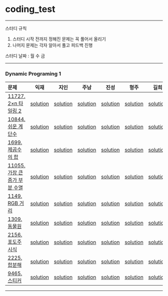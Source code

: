 # coding_test
----
스터디 규칙
1. 스터디 시작 전까지 정해진 문제는 꼭 풀어서 올리기
2. 나머지 문제는 각자 알아서 풀고 피드백 진행  

스터디 날짜 : 월 수 금  

----

### Dynamic Programing 1

|문제|익재|지인|주남|진성|형주|길희|
|:------|:---:|:---:|:---:|:---:|:---:|:---:|
|[11727. 2×n 타일링 2](https://www.acmicpc.net/problem/11727)   |[solution](Ikjae/11727.cpp)|[solution]()|[solution](Joons/11727.py)|[solution](ssung/11727.py)|[solution](Hyungjoo/11727.py)|[solution](Gilhee/11727.py)|
|[10844. 쉬운 계단수](https://www.acmicpc.net/problem/10844)   |[solution](/Ikjae/10844.cpp)|[solution]()|[solution](Joons/10844.py)|[solution](ssung/10844.py)|[solution](/Hyungjoo/10844.py)|[solution](Gilhee/10844.py)|
|[1699. 제곱수의 합](https://www.acmicpc.net/problem/1699)   |[solution](/Ikjae/1699.cpp)|[solution]()|[solution](Joons/1699.py)|[solution](ssung/1699.py)|[solution](/Hyungjoo/1699.py)|[solution](Gilhee/1699.py)|
|[11055. 가장 큰 증가 부분 수열](https://www.acmicpc.net/problem/11055)   |[solution](/Ikjae/11055.cpp)|[solution]()|[solution](Joons/11055.py)|[solution](ssung/11055.py)|[solution](/Hyungjoo/11055.py)|[solution](Gilhee/11055.py)|
|[1149. RGB 거리](https://www.acmicpc.net/problem/1149)   |[solution](/Ikjae/1149.cpp)|[solution]()|[solution](Joons/1149.py)|[solution](ssung/1149.py)|[solution](/Hyungjoo/1149.py)|[solution](Gilhee/1149.py)|
|[1309. 동물원](https://www.acmicpc.net/problem/1309)   |[solution](/Ikjae/1309.cpp)|[solution]()|[solution](Joons/1309.py)|[solution](ssung/1309.py)|[solution](/Hyungjoo/1309.py)|[solution](Gilhee/1309.py)|
|[2156. 포도주 시식](https://www.acmicpc.net/problem/2156)   |[solution]()|[solution]()|[solution](Joons/2156.py)|[solution](ssung/2156.py)|[solution](/Hyungjoo/2156.py)|[solution]()|
|[2225. 합분해](https://www.acmicpc.net/problem/2225)   |[solution]()|[solution]()|[solution]()|[solution](ssung/2225.py)|[solution](/Hyungjoo/2225.py)|[solution]()|
|[9465. 스티커](https://www.acmicpc.net/problem/9465)   |[solution]()|[solution]()|[solution](Joons/9465.py)|[solution](ssung/9465.py)|[solution](/Hyungjoo/9465.py)|[solution]()|

----
